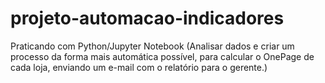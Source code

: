 # projeto-automacao-indicadores
Praticando com Python/Jupyter Notebook (Analisar dados e criar um processo da forma mais automática possível, para calcular o OnePage de cada loja, enviando um e-mail com o relatório  para o gerente.)
